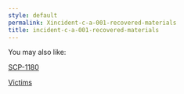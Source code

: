 ```yaml
---
style: default
permalink: Xincident-c-a-001-recovered-materials
title: incident-c-a-001-recovered-materials
---
```

You may also like:

[SCP-1180](http://scp-wiki.net/scp-1180)

[Victims](http://scp-wiki.net/victims)
